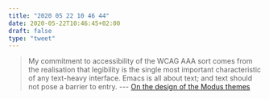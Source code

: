 ```yaml
---
title: "2020 05 22 10 46 44"
date: 2020-05-22T10:46:45+02:00
draft: false
type: "tweet"
---
```


> My commitment to accessibility of the WCAG AAA sort comes from the realisation that legibility is the single most important characteristic of any text-heavy interface. Emacs is all about text; and text should not pose a barrier to entry. --- [On the design of the Modus themes](https://protesilaos.com/codelog/2020-03-17-design-modus-themes-emacs/)
